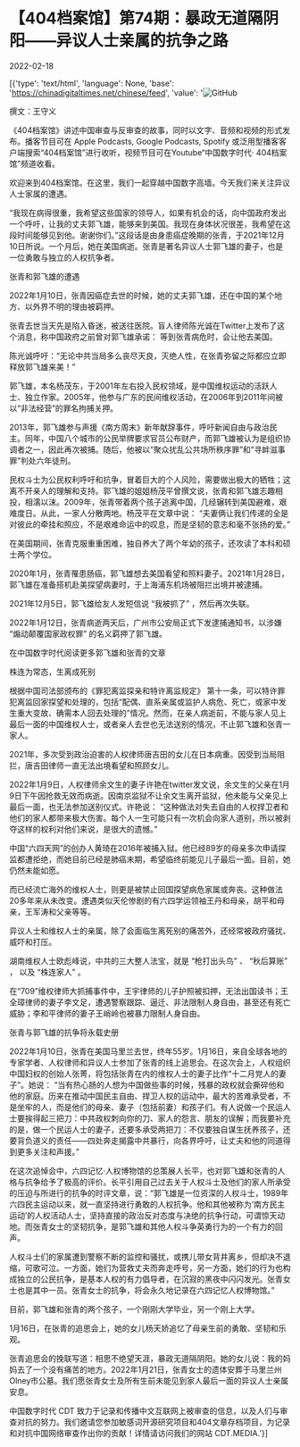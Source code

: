 # 【404档案馆】第74期：暴政无道隔阴阳——异议人士亲属的抗争之路

2022-02-18

[{'type': 'text/html', 'language': None, 'base': 'https://chinadigitaltimes.net/chinese/feed', 'value': '![GitHub](https://chinadigitaltimes.net/chinese/files/2022/02/74-2.png)

撰文：王守义

《404档案馆》讲述中国审查与反审查的故事，同时以文字、音频和视频的形式发布。播客节目可在 Apple Podcasts, Google Podcasts, Spotify 或泛用型播客客户端搜索“404档案馆”进行收听，视频节目可在Youtube“中国数字时代· 404档案馆”频道收看。













欢迎来到404档案馆。在这里，我们一起穿越中国数字高墙。今天我们来关注异议人士家属的遭遇。

“我现在病得很重，我希望这些国家的领导人，如果有机会的话，向中国政府发出一个呼吁，让我的丈夫郭飞雄，能够来到美国。我现在身体状况很差，我希望在这段时间能够见到他。谢谢你们。”这段话是由身患癌症晚期的张青，于2021年12月10日所说。一个月后，她在美国病逝。张青是著名异议人士郭飞雄的妻子，也是一位勇敢与独立的人权抗争者。

张青和郭飞雄的遭遇

2022年1月10日，张青因癌症去世的时候，她的丈夫郭飞雄，还在中国的某个地方、以外界不明的理由被羁押。

张青去世当天先是陷入昏迷，被送往医院。盲人律师陈光诚在Twitter上发布了这个消息，称中国政府之前曾对郭飞雄承诺： 等到张青病危时，会让他去美国。

陈光诚呼吁：“无论中共当局多么丧尽天良，灭绝人性，在张青弥留之际都应立即释放郭飞雄来美！”

郭飞雄，本名杨茂东，于2001年左右投入民权领域，是中国维权运动的活跃人士、独立作家。2005年，他参与广东的民间维权活动，在2006年到2011年间被以“非法经营”的罪名拘捕关押。

2013年，郭飞雄参与声援《南方周末》新年献辞事件，呼吁新闻自由与政治民主。同年，中国八个城市的公民举牌要求官员公布财产，而郭飞雄被认为是组织协调者之一，因此再次被捕。随后，他被以“聚众扰乱公共场所秩序罪”和“寻衅滋事罪”判处六年徒刑。

民权斗士为公民权利呼吁和抗争，冒着巨大的个人风险，需要做出极大的牺牲；这离不开亲人的理解和支持。郭飞雄的姐姐杨茂平曾撰文说，张青和郭飞雄志趣相投，相濡以沫。2009年，张青带着两个孩子逃离中国，几经辗转到美国避难，艰难度日。从此，一家人分散两地。杨茂平在文章中说： “夫妻俩让我们传递的全是对彼此的牵挂和照应，不是艰难命运中的叹息，而是坚韧的意志和毫不张扬的爱。”

在美国期间，张青克服重重困难，独自养大了两个年幼的孩子，还攻读了本科和硕士两个学位。

2020年1月，张青罹患肠癌，郭飞雄想去美国看望和照料妻子。2021年1月28日，郭飞雄在准备搭机赴美探望病妻时，于上海浦东机场被阻拦出境并被逮捕。

2021年12月5日，郭飞雄给友人发短信说 “我被抓了” ，然后再次失联。

2022年1月12日，张青病逝两天后，广州市公安局正式下发逮捕通知书，以涉嫌 “煽动颠覆国家政权罪” 的名义羁押了郭飞雄。

在中国数字时代阅读更多郭飞雄和张青的文章

株连为常态，生离成死别

根据中国司法部颁布的《罪犯离监探亲和特许离监规定》  第十一条，可以特许罪犯离监回家探望和处理的，包括“配偶、直系亲属或监护人病危、死亡，或家中发生重大变故、确需本人回去处理的”情况。然而，在亲人病逝前，不能与家人见上最后一面的中国维权人士，或者亲人去世也无法送别的情况，不止郭飞雄和张青一家人。

2021年，多次受到政治迫害的人权律师唐吉田的女儿在日本病重。因受到当局阻拦，唐吉田律师一直无法出境看望和照顾女儿。

2022年1月9日，人权律师余文生的妻子许艳在twitter发文说，余文生的父亲在1月9日下午因抢救无效而病逝。因南京监狱不让余文生离开监狱，他未能与父亲见上最后一面，也无法参加送别仪式。许艳说： “这种做法对失去自由的人权捍卫者和他们的家人都带来极大伤害。每个人一生可能只有一次机会向家人道别，所以被剥夺这样的权利对他们来说，是很大的遗憾。”

中国“六四天网”的创办人黄琦在2016年被捕入狱。他已经89岁的母亲多次申请探监都遭拒绝，而她目前已经是肺癌末期，希望临终前能见儿子最后一面。目前，她仍然未能如愿。

而已经流亡海外的维权人士，则更是被禁止回国探望病危家属或奔丧。这种做法20多年来从未改变。遭遇类似天伦惨剧的有六四学运领袖王丹和母亲，胡平和母亲，王军涛和父亲等等。

异议人士和维权人士的亲属，除了会面临生离死别的痛苦外，还经常被政府骚扰、威吓和打压。

湖南维权人士欧彪峰说，中共的三大整人法宝，就是 “枪打出头鸟” 、 “秋后算账” ， 以及 “株连家人” 。

在“709”维权律师大抓捕事件中，王宇律师的儿子护照被扣押，无法出国读书；王全璋律师的妻子李文足，遭遇警察跟踪、逼迁、非法限制人身自由，甚至还有死亡威胁；李和平律师的妻子王峭岭也被暴力限制人身自由。

张青与郭飞雄的抗争将永载史册

2022年1月10日，张青在美国马里兰去世，终年55岁。1月16日，来自全球各地的专家学者、人权律师和异议人士参加了张青的线上追思会。在这次会上，人权组织中国妇权的创始人张菁，将包括张青在内的维权人士的妻子比作“十二月党人的妻子”。她说： “当有热心肠的人想为中国做些事的时候，残暴的政权就会撕碎他和他的家庭。历来在推动中国民主自由、捍卫人权的运动中，最大的苦难承受者，不是坐牢的人，而是他们的母亲、妻子（包括前妻）和孩子们。有人说做一个民运人士要挨得起三把刀：中共政权刺向你的刀、家人的怨言、朋友的误解；而我要补充的是，做一个民运人士的妻子，还要多承受两把刀：不仅要独自谋生抚养孩子，还要背负道义的责任——四处奔走揭露中共暴行，向各界呼吁，让丈夫和他的同道得到更多关注和声援。”

在这次追悼会中，六四记忆‧人权博物馆的总策展人长平，也对郭飞雄和张青的人格与抗争给予了极高的评价。长平引用自己过去关于人权斗士及他们的家人所承受的压迫与所进行的抗争的时评文章，说：“郭飞雄是一位资深的人权斗士，1989年六四民主运动以来，就一直坚持进行勇敢的人权抗争。他和其他被称为‘南方民主运动’的人权活动人士，坚持直接的政治反对态度与决绝的抗争行动，可谓惊天动地。而张青女士的坚韧抗争，是郭飞雄和其他人权斗争英勇行为的一个有力的回声。

人权斗士们的家属遭到警察不断的监控和骚扰，或携儿带女背井离乡，但却决不退缩，可歌可泣。一方面，她们为营救丈夫而奔走呼号，另一方面，她们的行为也构成独立的公民抗争，是基本人权的有力倡导者，在沉寂的黑夜中闪闪发光。张青女士也是其中一员。张青女士的抗争，将会永久地记录在六四记忆人权博物馆。”

目前，郭飞雄和张青的两个孩子，一个刚刚大学毕业，另一个刚上大学。

1月16日，在张青的追思会上，她的女儿杨天娇追忆了母亲生前的勇敢、坚韧和乐观。



张青追思会的挽联写道：相思不绝望天涯，暴政无道隔阴阳。她的女儿说：我的妈妈去了一个没有痛苦的地方。2022年1月21日，张青女士的遗体安葬于马里兰州Olney市公墓。我们愿张青女士及所有生前未能见到家人最后一面的异议人士亲属安息。

中国数字时代 CDT 致力于记录和传播中文互联网上被审查的信息，以及人们与审查对抗的努力。我们邀请您参加敏感词开源研究项目和404文章存档项目，为记录和对抗中国网络审查作出你的贡献！详情请访问我们的网站 CDT.MEDIA.'}]